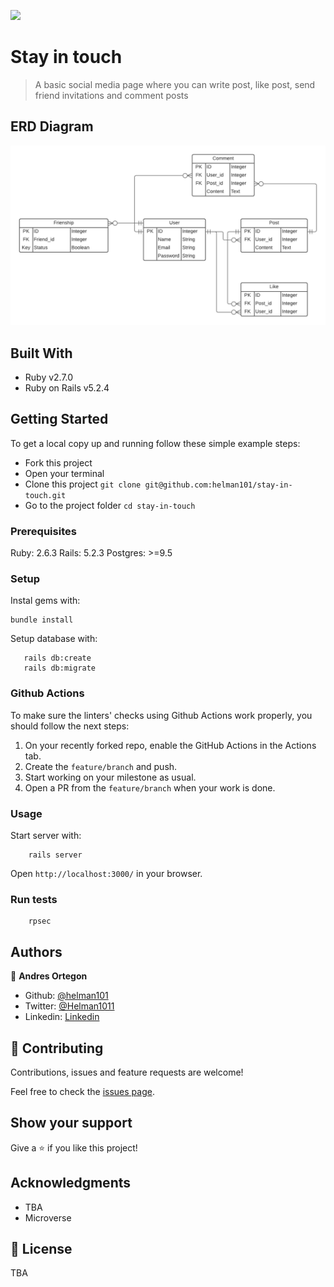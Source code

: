 ![](https://img.shields.io/badge/Microverse-blueviolet)

# Stay in touch

> A basic social media page where you can write post, like post, send friend invitations and comment posts

## ERD Diagram

![screenshot](./docs/ERDdiagram2.png)

## Built With

- Ruby v2.7.0
- Ruby on Rails v5.2.4

## Getting Started

To get a local copy up and running follow these simple example steps:
- Fork this project
- Open your terminal
- Clone this project `git clone git@github.com:helman101/stay-in-touch.git`
- Go to the project folder `cd stay-in-touch`

### Prerequisites

Ruby: 2.6.3
Rails: 5.2.3
Postgres: >=9.5

### Setup

Instal gems with:

```
bundle install
```

Setup database with:

```
   rails db:create
   rails db:migrate
```

### Github Actions

To make sure the linters' checks using Github Actions work properly, you should follow the next steps:

1. On your recently forked repo, enable the GitHub Actions in the Actions tab.
2. Create the `feature/branch` and push.
3. Start working on your milestone as usual.
4. Open a PR from the `feature/branch` when your work is done.


### Usage

Start server with:

```
    rails server
```

Open `http://localhost:3000/` in your browser.

### Run tests

```
    rpsec
```

## Authors

👤 **Andres Ortegon**

- Github: [@helman101](https://github.com/helman101)
- Twitter: [@Helman1011](https://twitter.com/Helman1011)
- Linkedin: [Linkedin](https://www.linkedin.com/in/helman101/)

## 🤝 Contributing

Contributions, issues and feature requests are welcome!

Feel free to check the [issues page](issues/).

## Show your support

Give a ⭐️ if you like this project!

## Acknowledgments

- TBA
- Microverse

## 📝 License

TBA

